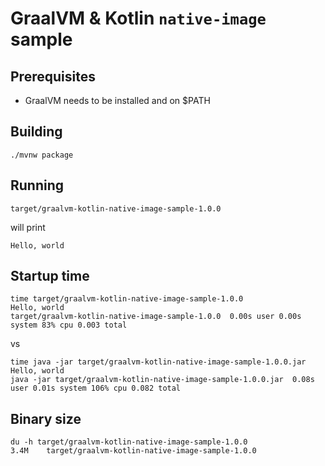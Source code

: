GraalVM & Kotlin `native-image` sample
======================================

## Prerequisites

- GraalVM needs to be installed and on $PATH

## Building

~~~
./mvnw package
~~~

## Running

~~~
target/graalvm-kotlin-native-image-sample-1.0.0
~~~

will print

~~~
Hello, world
~~~

## Startup time

~~~
time target/graalvm-kotlin-native-image-sample-1.0.0
Hello, world
target/graalvm-kotlin-native-image-sample-1.0.0  0.00s user 0.00s system 83% cpu 0.003 total
~~~

vs

~~~
time java -jar target/graalvm-kotlin-native-image-sample-1.0.0.jar
Hello, world
java -jar target/graalvm-kotlin-native-image-sample-1.0.0.jar  0.08s user 0.01s system 106% cpu 0.082 total
~~~

## Binary size

~~~
du -h target/graalvm-kotlin-native-image-sample-1.0.0
3.4M	target/graalvm-kotlin-native-image-sample-1.0.0
~~~

